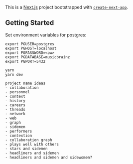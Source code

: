 This is a [Next.js](https://nextjs.org/) project bootstrapped with [`create-next-app`](https://github.com/vercel/next.js/tree/canary/packages/create-next-app).

## Getting Started

Set environment variables for postgres:

```
export PGUSER=postgres
export PGHOST=localhost
export PGPASSWORD=<pw>
export PGDATABASE=musicbrainz
export PGPORT=5432
```

```
yarn
yarn dev
```

```
project name ideas
- collaboration
- personnel
- context
- history
- careers
- threads
- network
- web
- graph
- sidemen
- performers
- contextion
- collaboration graph
- plays well with others
- stars and sidemen
- headliners and sidemen
- headliners and sidemen and sidewomen?
```